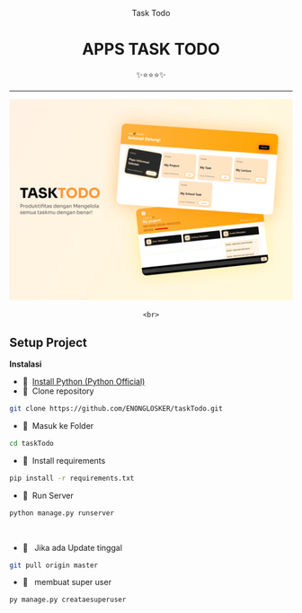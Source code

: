 <div class="" align="center">
    <p>Task Todo</p>
    <h1>APPS TASK TODO</h1>
    <span>✨⭐⭐⭐✨</span>
    <hr>
    <img src="TASKTODO.png"/>
 
    <br>
</div>

## Setup Project

<strong>Instalasi</strong>

- 📍&nbsp;&nbsp;[Install Python (Python Official)](https://www.python.org/)
- 📗&nbsp;&nbsp;Clone repository
```bash
git clone https://github.com/ENONGLOSKER/taskTodo.git
```

- 📁&nbsp;&nbsp;Masuk ke Folder
```bash
cd taskTodo
```
- 📁&nbsp;&nbsp;Install requirements
```bash
pip install -r requirements.txt
```
- 📁&nbsp;&nbsp;Run Server
```bash
python manage.py runserver
```
<br>

- 📁&nbsp;&nbsp; Jika ada Update tinggal
```bash
git pull origin master
```
- 📁&nbsp;&nbsp; membuat super user
```bash
py manage.py creataesuperuser
```
